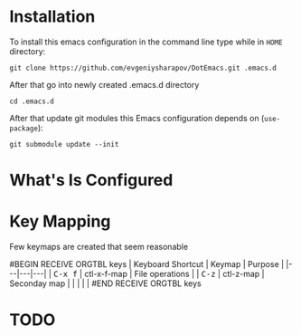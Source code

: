 # Installation

To install this emacs configuration in the command line type while in `HOME` directory:

    git clone https://github.com/evgeniysharapov/DotEmacs.git .emacs.d

After that go into newly created .emacs.d directory

    cd .emacs.d

After that update git modules this Emacs configuration depends on (`use-package`):

    git submodule update --init


# What's Is Configured

# Key Mapping

Few keymaps are created that seem reasonable

#BEGIN RECEIVE ORGTBL keys
| Keyboard Shortcut | Keymap | Purpose |
|---|---|---|
| <kbd>C-x f</kbd> | ctl-x-f-map | File operations |
| <kbd>C-z</kbd> | ctl-z-map | Seconday map |
|  |  |  |
#END RECEIVE ORGTBL keys

<!---
#+ORGTBL: SEND keys orgtbl-to-gfm
| Keyboard Shortcut | Keymap      | Purpose         |
|-------------------+-------------+-----------------|
| <kbd>C-x f</kbd>  | ctl-x-f-map | File operations |
| <kbd>C-z</kbd>    | ctl-z-map   | Seconday map    |
|                   |             |                 |
-->


# TODO #

